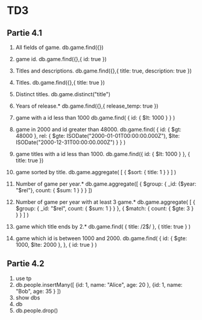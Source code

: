 # TD3

## Partie 4.1

1. All fields of game.
db.game.find({})

2. game id.
db.game.find({},{ id: true })

3. Titles and descriptions.
db.game.find({},{ title: true, description: true })

4. Titles.
db.game.find({},{ title: true })

5. Distinct titles.
db.game.distinct("title")

6. Years of release.*
db.game.find({},{ release_temp: true })

7. game with a id less than 1000
db.game.find(
    { id: { $lt: 1000 } }
)

8. game in 2000 and id greater than 48000.
db.game.find(
    {
        id: { $gt: 48000 },
        rel: { $gte: ISODate("2000-01-01T00:00:00.000Z"), $lte: ISODate("2000-12-31T00:00:00.000Z") }
    }
)

9. game titles with a id less than 1000.
db.game.find({ id: { $lt: 1000 } }, { title: true })

10. game sorted by title.
db.game.aggregate(
    [
        { $sort: { title: 1 } }
    ]
)

11. Number of game per year.*
db.game.aggregate([
    {
        $group: {
            _id: {$year: "$rel"},
            count: { $sum: 1 }
        }
    }
])

12. Number of game per year with at least 3 game.*
db.game.aggregate(
    [
        { $group: { _id: "$rel", count: { $sum: 1 } } },
        { $match: { count: { $gte: 3 } } }
    ]
)

13. game which title ends by 2.*
db.game.find(
    { title: /2$/ },
    { title: true }
)

14. game which id is between 1000 and 2000.
db.game.find(
    {
        id: { $gte: 1000, $lte: 2000 },
    },
    { id: true }
)

## Partie 4.2

1. use tp
2. db.people.insertMany([
       {id: 1, name: "Alice", age: 20 },
       {id: 1, name: "Bob", age: 35 }
   ])
3. show dbs
4. db
5. db.people.drop()
